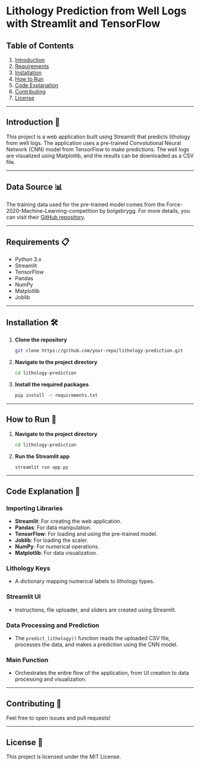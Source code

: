 # Lithology Prediction from Well Logs with Streamlit and TensorFlow

## Table of Contents
1. [Introduction](#introduction)
2. [Requirements](#requirements)
3. [Installation](#installation)
4. [How to Run](#how-to-run)
5. [Code Explanation](#code-explanation)
6. [Contributing](#contributing)
7. [License](#license)

---

## Introduction 🌟
This project is a web application built using Streamlit that predicts lithology from well logs. The application uses a pre-trained Convolutional Neural Network (CNN) model from TensorFlow to make predictions. The well logs are visualized using Matplotlib, and the results can be downloaded as a CSV file.

---

## Data Source 📊
The training data used for the pre-trained model comes from the Force-2020-Machine-Learning-competition by bolgebrygg. For more details, you can visit their [GitHub repository](https://github.com/bolgebrygg/Force-2020-Machine-Learning-competition).

---


## Requirements 📋
- Python 3.x
- Streamlit
- TensorFlow
- Pandas
- NumPy
- Matplotlib
- Joblib

---

## Installation 🛠️

1. **Clone the repository**
    ```bash
    git clone https://github.com/your-repo/lithology-prediction.git
    ```
2. **Navigate to the project directory**
    ```bash
    cd lithology-prediction
    ```
3. **Install the required packages**
    ```bash
    pip install -r requirements.txt
    ```

---

## How to Run 🚀

1. **Navigate to the project directory**
    ```bash
    cd lithology-prediction
    ```
2. **Run the Streamlit app**
    ```bash
    streamlit run app.py
    ```

---

## Code Explanation 📝

### Importing Libraries
- **Streamlit**: For creating the web application.
- **Pandas**: For data manipulation.
- **TensorFlow**: For loading and using the pre-trained model.
- **Joblib**: For loading the scaler.
- **NumPy**: For numerical operations.
- **Matplotlib**: For data visualization.

### Lithology Keys
- A dictionary mapping numerical labels to lithology types.

### Streamlit UI
- Instructions, file uploader, and sliders are created using Streamlit.

### Data Processing and Prediction
- The `predict_lithology()` function reads the uploaded CSV file, processes the data, and makes a prediction using the CNN model.

### Main Function
- Orchestrates the entire flow of the application, from UI creation to data processing and visualization.

---

## Contributing 🤝
Feel free to open issues and pull requests!

---

## License 📜
This project is licensed under the MIT License.

